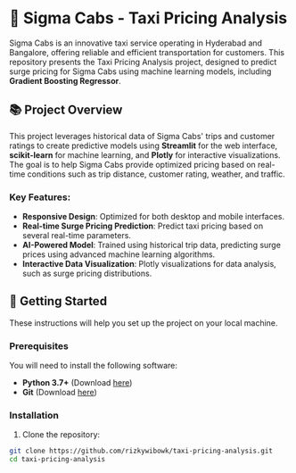 # 🚕 Sigma Cabs - Taxi Pricing Analysis

Sigma Cabs is an innovative taxi service operating in Hyderabad and Bangalore, offering reliable and efficient transportation for customers. This repository presents the Taxi Pricing Analysis project, designed to predict surge pricing for Sigma Cabs using machine learning models, including **Gradient Boosting Regressor**.

## 📚 Project Overview

This project leverages historical data of Sigma Cabs' trips and customer ratings to create predictive models using **Streamlit** for the web interface, **scikit-learn** for machine learning, and **Plotly** for interactive visualizations. The goal is to help Sigma Cabs provide optimized pricing based on real-time conditions such as trip distance, customer rating, weather, and traffic.

### Key Features:
- **Responsive Design**: Optimized for both desktop and mobile interfaces.
- **Real-time Surge Pricing Prediction**: Predict taxi pricing based on several real-time parameters.
- **AI-Powered Model**: Trained using historical trip data, predicting surge prices using advanced machine learning algorithms.
- **Interactive Data Visualization**: Plotly visualizations for data analysis, such as surge pricing distributions.
  
## 🚀 Getting Started

These instructions will help you set up the project on your local machine.

### Prerequisites
You will need to install the following software:
- **Python 3.7+** (Download [here](https://www.python.org/downloads/))
- **Git** (Download [here](https://git-scm.com/downloads))

### Installation

1. Clone the repository:

```bash
git clone https://github.com/rizkywibowk/taxi-pricing-analysis.git
cd taxi-pricing-analysis
